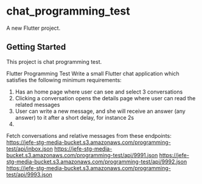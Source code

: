 # chat_programming_test

A new Flutter project.

## Getting Started

This project is chat programming test.

Flutter Programming Test
Write a small Flutter chat application which satisfies the following minimum requirements:
1) Has an home page where user can see and select 3 conversations
2) Clicking a conversation opens the details page where user can read the related messages
3) User can write a new message, and she will receive an answer (any answer) to it after a short delay, for instance 2s
4) 
Fetch conversations and relative messages from these endpoints:
https://jefe-stg-media-bucket.s3.amazonaws.com/programming-test/api/inbox.json
https://jefe-stg-media-bucket.s3.amazonaws.com/programming-test/api/9991.json
https://jefe-stg-media-bucket.s3.amazonaws.com/programming-test/api/9992.json
https://jefe-stg-media-bucket.s3.amazonaws.com/programming-test/api/9993.json